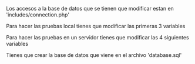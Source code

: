 Los accesos a la base de datos que se tienen que modificar estan en 'includes/connection.php' 

Para hacer las pruebas local tienes que modificar las primeras 3 variables

Para hacer las pruebas en un servidor tienes que modificar las 4 siguientes variables

Tienes que crear la base de datos que viene en el archivo 'database.sql'
